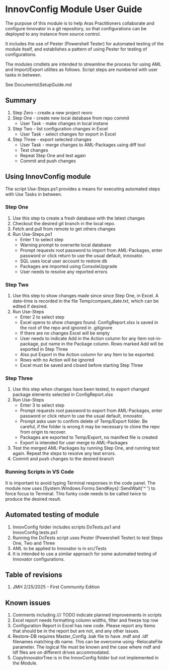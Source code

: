 # InnovConfig Module User Guide

The purpose of this module is to help Aras Practitioners collaborate and configure Innovator in a git repository, so that configurations can be deployed to any instance from source control.

It includes the use of Pester (Powershell Tester) for automated testing of the module itself, and establishes a pattern of using Pester for testing of configurations.

The modules cmdlets are intended to streamline the process for using AML and Import/Export utilites as follows. Script steps are numbered with user tasks in between.

See Documents\SetupGuide.md

## Summary

1. Step Zero - create a new project reoro
1. Step One - create new local database from repo commit
    - User Task - make changes in local instane
1. Step Two - list configuration changes in Excel
    - User Task - select changes for export in Excel
1. Step Three - export selected changes
    - User Task - merge changes to AML-Packages using diff tool
    - Test changes
    - Repeat Step One and test again
    - Commit and push changes

## Using InnovConfig module

The script Use-Steps.ps1 provides a means for executing automated steps with Use Tasks in between.

### Step One

1. Use this step to create a fresh database with the latest changes
1. Checkout the desired git branch in the local repo.
1. Fetch and pull from remote to get others changes
1. Run Use-Steps.ps1
    - Enter 1 to select step
    - Warning prompt to overwrite local database
    - Prompt requests root password to import from AML-Packages, enter password or click return to use the usual default, innovator.
    - SQL uses local user account to restore db
    - Packages are imported using ConsoleUpgrade
    - User needs to resolve any reported errors

### Step Two

1. Use this step to show changes made since since Step One, in Excel. A date-time is recorded in the file Temp/compare_date.txt, which can be edited if desired.
1. Run Use-Steps
    - Enter 2 to select step
    - Excel opens to show changes found. ConfigReport.xlsx is saved in the root of the repo and ignored in .gitignore
    - If there are no changes Excel will be empty
    - User needs to indicate Add in the Action column for any Item not-in-package, put name in the Package column. Rows marked Add will be exported in Step Three
    - Also put Export in the Action column for any Item to be exported.
    - Rows with no Action will be ignored
    - Excel must be saved and closed before starting Step Three

### Step Three

1. Use this step when changes have been tested, to export changed package elements selected in ConfigReport.xlsx
1. Run Use-Steps
    - Enter 3 to select step
    - Prompt requests root password to export from AML-Packages, enter password or click return to use the usual default, innovator.
    - Prompt asks user to confirm delete of Temp/Export folder. Be careful, if the folder is wrong it may be necessary to clone the repo from origin to recover.
    - Packages are exported to Temp/Export, no manifest file is created
    - Export is intended for user merge to AML-Packages
1. Test the merged AML-Packages by running Step One, and running test again. Repeat the steps to resolve any test errors.
1. Commit and push changes to the desired branch

### Running Scripts in VS Code

It is important to avoid typing Terminal responses in the code panel.
The module now uses [System.Windows.Forms.SendKeys]::SendWait('^`')
to force focus to Terminal. This funky code needs to be called twice to produce the desired result.

## Automated testing of module

1. InnovConfig folder includes scripts DoTests.ps1 and InnovConfig.tests.ps1
1. Running the DoTests script uses Pester (Powershell Tester) to test Steps One, Two and Three
1. AML to be applied to Innovator is in src/Tests
1. It is intended to use a similar approach for some automated testing of Innovator configurations.

## Table of revisions

1. JMH 2/25/2025 - First Community Edition 

## Known issues

1. Comments including /// TODO indicate planned improvements in scripts
1. Excel report needs formatting column widths, filter and freeze top row
1. Configuration Report in Excel has new code. Please report any Items that should be in the report but are not, and any other issues.
1. Restore-DB requires Master_Config .bak file to have .mdf and .ldf filenames matching db name. This can be overcome using -RelocateFile parameter. The logical file must be known and the case where mdf and ldf files are on different drives accommodated.
1. CopyInnovatorTree is in the InnovConfig folder but not implemented in the Module.